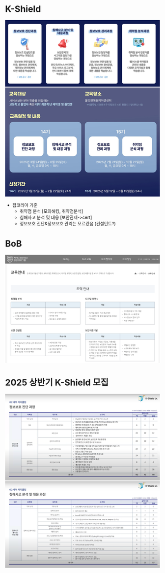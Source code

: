 # K-Shield 

![img.png](2025/ks4.png)
![img_1.png](2025/ks22.png)

- 잡코리아 기준 
  * 취약점 분석 [모의해킹, 취약점분석]
  * 침해사고 분석 및 대응 [보안관제->cert]
  * 정보보호 진단&정보보호 관리는 모르겠음 (컨설턴트?)

# BoB
![img_2.png](2025/bob4.png)


# 2025 상반기 K-Shield 모집

![img_4.png](2025/ks2025-2.png)
![img_3.png](2025/ks2025-1.png)

